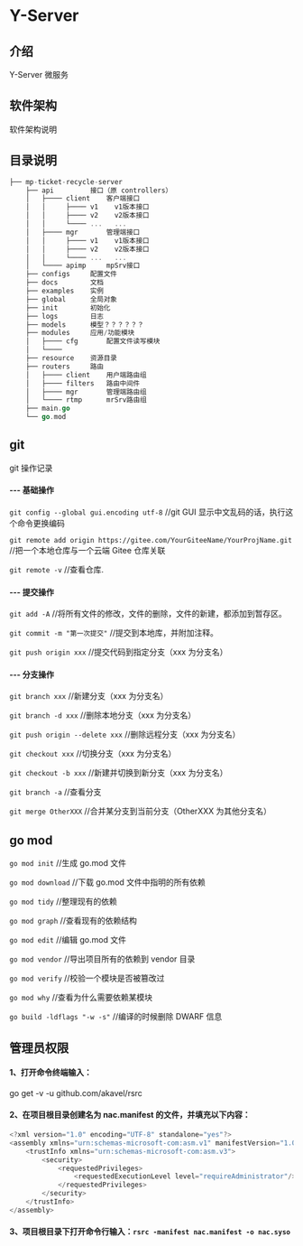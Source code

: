 # Y-Server

## 介绍

Y-Server 微服务

## 软件架构

软件架构说明

## 目录说明

```go
├── mp-ticket-recycle-server
    ├── api         接口（原 controllers）
    │   ├──── client    客户端接口
    │   │     ├──── v1    v1版本接口
    │   │     ├──── v2    v2版本接口
    │   │     └──── ...   ...
    │   ├──── mgr       管理端接口
    │   │     ├──── v1    v1版本接口
    │   │     ├──── v2    v2版本接口
    │   │     └──── ...   ...
    │   └──── apimp     mpSrv接口
    ├── configs     配置文件
    ├── docs        文档
    ├── examples    实例
    ├── global      全局对象
    ├── init        初始化
    ├── logs        日志
    ├── models      模型？？？？？？
    ├── modules     应用/功能模块
    │   ├──── cfg       配置文件读写模块
    │   └────
    ├── resource    资源目录
    ├── routers     路由
    │   ├──── client    用户端路由组
    │   ├──── filters   路由中间件
    │   ├──── mgr       管理端路由组
    │   └──── rtmp      mrSrv路由组
    ├── main.go
    └── go.mod
```

## git

git 操作记录

#### --- 基础操作

`git config --global gui.encoding utf-8` //git GUI 显示中文乱码的话，执行这个命令更换编码

`git remote add origin https://gitee.com/YourGiteeName/YourProjName.git` //把一个本地仓库与一个云端 Gitee 仓库关联

`git remote -v` //查看仓库.

#### --- 提交操作

`git add -A` //将所有文件的修改，文件的删除，文件的新建，都添加到暂存区。

`git commit -m "第一次提交"` //提交到本地库，并附加注释。

`git push origin xxx` //提交代码到指定分支（xxx 为分支名）

#### --- 分支操作

`git branch xxx` //新建分支（xxx 为分支名）

`git branch -d xxx` //删除本地分支（xxx 为分支名）

`git push origin --delete xxx` //删除远程分支（xxx 为分支名）

`git checkout xxx` //切换分支（xxx 为分支名）

`git checkout -b xxx` //新建并切换到新分支（xxx 为分支名）

`git branch -a` //查看分支

`git merge OtherXXX` //合并某分支到当前分支（OtherXXX 为其他分支名）

## go mod

`go mod init` //生成 go.mod 文件

`go mod download` //下载 go.mod 文件中指明的所有依赖

`go mod tidy` //整理现有的依赖

`go mod graph` //查看现有的依赖结构

`go mod edit` //编辑 go.mod 文件

`go mod vendor` //导出项目所有的依赖到 vendor 目录

`go mod verify` //校验一个模块是否被篡改过

`go mod why` //查看为什么需要依赖某模块

`go build -ldflags "-w -s"` //编译的时候删除 DWARF 信息

## 管理员权限

#### 1、打开命令终端输入：

go get -v -u github.com/akavel/rsrc

#### 2、在项目根目录创建名为 nac.manifest 的文件，并填充以下内容：

```go
<?xml version="1.0" encoding="UTF-8" standalone="yes"?>
<assembly xmlns="urn:schemas-microsoft-com:asm.v1" manifestVersion="1.0">
    <trustInfo xmlns="urn:schemas-microsoft-com:asm.v3">
        <security>
            <requestedPrivileges>
                <requestedExecutionLevel level="requireAdministrator"/>
            </requestedPrivileges>
        </security>
    </trustInfo>
</assembly>
```

#### 3、项目根目录下打开命令行输入：`rsrc -manifest nac.manifest -o nac.syso`
